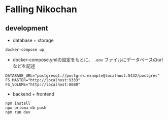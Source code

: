 # Falling Nikochan

## development

* database + storage
```
docker-compose up
```

* docker-compose.ymlの設定をもとに、 `.env` ファイルにデータベースのurlなどを記述
```
DATABASE_URL="postgresql://postgres:example@localhost:5432/postgres"
FS_MASTER="http://localhost:9333"
FS_VOLUME="http://localhost:8080"
```

* backend + frontend
```
npm install
npx prisma db push
npm run dev
```

